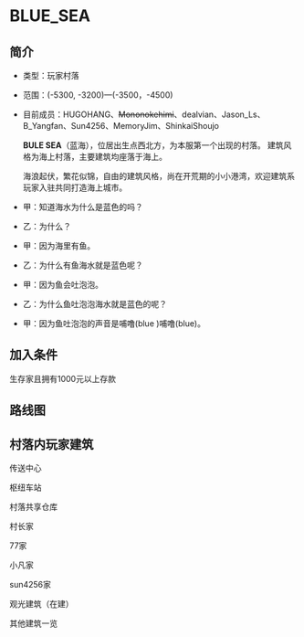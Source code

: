 # BLUE\_SEA

## 简介

* 类型：玩家村落
* 范围：\(-5300, -3200\)—\(-3500，-4500\)
* 目前成员：HUGOHANG、~~Mononokehimi~~、dealvian、Jason\_Ls、B\_Yangfan、Sun4256、MemoryJim、ShinkaiShoujo

  **BULE SEA**（蓝海），位居出生点西北方，为本服第一个出现的村落。     建筑风格为海上村落，主要建筑均座落于海上。

  海浪起伏，繁花似锦，自由的建筑风格，尚在开荒期的小小港湾，欢迎建筑系玩家入驻共同打造海上城市。

* 甲：知道海水为什么是蓝色的吗？
* 乙：为什么？
* 甲：因为海里有鱼。
* 乙：为什么有鱼海水就是蓝色呢？
* 甲：因为鱼会吐泡泡。
* 乙：为什么鱼吐泡泡海水就是蓝色的呢？
* 甲：因为鱼吐泡泡的声音是哺噜\(blue \)哺噜\(blue\)。

## 加入条件

生存家且拥有1000元以上存款

## 路线图

## 村落内玩家建筑

传送中心 

枢纽车站 

村落共享仓库 

村长家 

77家 

小凡家 

sun4256家 

观光建筑（在建） 

其他建筑一览    

